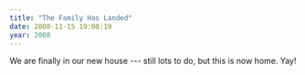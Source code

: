 ```yaml
---
title: "The Family Has Landed"
date: 2008-11-15 19:08:19
year: 2008
---
```

We are finally in our new house --- still lots to do, but this is now home.  Yay!
